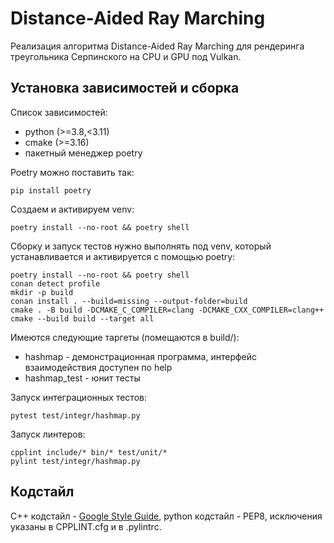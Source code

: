 # Distance-Aided Ray Marching

Реализация алгоритма Distance-Aided Ray Marching для рендеринга треугольника Серпинского на CPU и GPU под Vulkan.

## Установка зависимостей и сборка

Список зависимостей:
- python (>=3.8,<3.11)
- cmake (>=3.16)
- пакетный менеджер poetry

Poetry можно поставить так:
```
pip install poetry
```

Создаем и активируем venv:
```
poetry install --no-root && poetry shell
```

Сборку и запуск тестов нужно выполнять под venv, который устанавливается и активируется с помощью poetry:
```
poetry install --no-root && poetry shell
conan detect profile
mkdir -p build
conan install . --build=missing --output-folder=build
cmake . -B build -DCMAKE_C_COMPILER=clang -DCMAKE_CXX_COMPILER=clang++
cmake --build build --target all
```
Имеются следующие таргеты (помещаются в build/):
- hashmap - демонстрационная программа, интерфейс взаимодействия доступен по help
- hashmap_test - юнит тесты

Запуск интеграционных тестов:
```
pytest test/integr/hashmap.py
```

Запуск линтеров:
```
cpplint include/* bin/* test/unit/*
pylint test/integr/hashmap.py
```

## Кодстайл
C++ кодстайл - [Google Style Guide](https://google.github.io/styleguide/cppguide.html), python кодстайл - PEP8, исключения указаны в CPPLINT.cfg и в .pylintrc.

